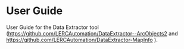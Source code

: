 User Guide
==========

User Guide for the Data Extractor tool (<https://github.com/LERCAutomation/DataExtractor--ArcObjects2>
 and <https://github.com/LERCAutomation/DataExtractor-MapInfo>
).
